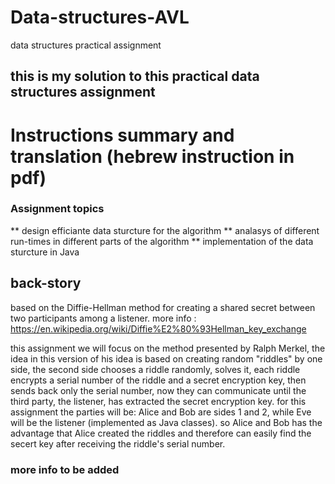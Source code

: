 # Data-structures-AVL
data structures practical assignment

## this is my solution to this practical data structures assignment

# Instructions summary and translation (hebrew instruction in pdf)

### Assignment topics
** design efficiante data sturcture for the algorithm
** analasys of different run-times in different parts of the algorithm
** implementation of the data sturcture in Java

## back-story
based on the Diffie-Hellman method for creating a shared secret between two participants among a listener.
more info : https://en.wikipedia.org/wiki/Diffie%E2%80%93Hellman_key_exchange

this assignment we will focus on the method presented by Ralph Merkel, the idea in this version of his idea is based on creating random "riddles" by one side, the second side chooses a riddle randomly, solves it, each riddle encrypts a serial number of the riddle and a secret encryption key, then sends back only the serial number, now they can communicate until the third party, the listener, has extracted the secret encryption key.
for this assignment the parties will be: Alice and Bob are sides 1 and 2, while Eve will be the listener (implemented as Java classes).
so Alice and Bob has the advantage that Alice created the riddles and therefore can easily find the secert key after receiving the riddle's serial number.

### more info to be added


